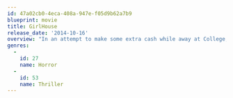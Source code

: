```yaml
---
id: 47a02cb0-4eca-408a-947e-f05d9b62a7b9
blueprint: movie
title: GirlHouse
release_date: '2014-10-16'
overview: "In an attempt to make some extra cash while away at College, Kylie moves into a house that streams content to an X-rated website. After a deranged fan hacks in to determine the house's location, she finds herself in a terrifying fight for her life."
genres:
  -
    id: 27
    name: Horror
  -
    id: 53
    name: Thriller
---
```

